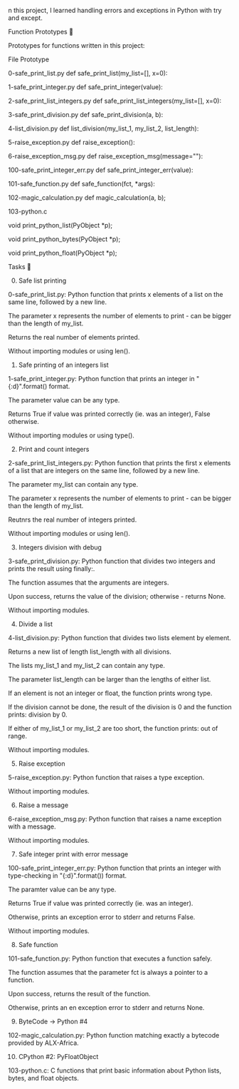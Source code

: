 n this project, I learned handling errors and exceptions in Python with try and except.



Function Prototypes 💾

Prototypes for functions written in this project:



File	Prototype

0-safe_print_list.py	def safe_print_list(my_list=[], x=0):

1-safe_print_integer.py	def safe_print_integer(value):

2-safe_print_list_integers.py	def safe_print_list_integers(my_list=[], x=0):

3-safe_print_division.py	def safe_print_division(a, b):

4-list_division.py	def list_division(my_list_1, my_list_2, list_length):

5-raise_exception.py	def raise_exception():

6-raise_exception_msg.py	def raise_exception_msg(message=""):

100-safe_print_integer_err.py	def safe_print_integer_err(value):

101-safe_function.py	def safe_function(fct, *args):

102-magic_calculation.py	def magic_calculation(a, b);

103-python.c	

void print_python_list(PyObject *p);

void print_python_bytes(PyObject *p);

void print_python_float(PyObject *p);

Tasks 📃

0. Safe list printing



0-safe_print_list.py: Python function that prints x elements of a list on the same line, followed by a new line.

The parameter x represents the number of elements to print - can be bigger than the length of my_list.

Returns the real number of elements printed.

Without importing modules or using len().

1. Safe printing of an integers list



1-safe_print_integer.py: Python function that prints an integer in "{:d}".format() format.

The parameter value can be any type.

Returns True if value was printed correctly (ie. was an integer), False otherwise.

Without importing modules or using type().

2. Print and count integers



2-safe_print_list_integers.py: Python function that prints the first x elements of a list that are integers on the same line, followed by a new line.

The parameter my_list can contain any type.

The parameter x represents the number of elements to print - can be bigger than the length of my_list.

Reutnrs the real number of integers printed.

Without importing modules or using len().

3. Integers division with debug



3-safe_print_division.py: Python function that divides two integers and prints the result using finally:.

The function assumes that the arguments are integers.

Upon success, returns the value of the division; otherwise - returns None.

Without importing modules.

4. Divide a list



4-list_division.py: Python function that divides two lists element by element.

Returns a new list of length list_length with all divisions.

The lists my_list_1 and my_list_2 can contain any type.

The parameter list_length can be larger than the lengths of either list.

If an element is not an integer or float, the function prints wrong type.

If the division cannot be done, the result of the division is 0 and the function prints: division by 0.

If either of my_list_1 or my_list_2 are too short, the function prints: out of range.

Without importing modules.

5. Raise exception



5-raise_exception.py: Python function that raises a type exception.

Without importing modules.

6. Raise a message



6-raise_exception_msg.py: Python function that raises a name exception with a message.

Without importing modules.

7. Safe integer print with error message



100-safe_print_integer_err.py: Python function that prints an integer with type-checking in "{:d}".format()) format.

The paramter value can be any type.

Returns True if value was printed correctly (ie. was an integer).

Otherwise, prints an exception error to stderr and returns False.

Without importing modules.

8. Safe function



101-safe_function.py: Python function that executes a function safely.

The function assumes that the parameter fct is always a pointer to a function.

Upon success, returns the result of the function.

Otherwise, prints an en exception error to stderr and returns None.

9. ByteCode -> Python #4



102-magic_calculation.py: Python function matching exactly a bytecode provided by ALX-Africa.

10. CPython #2: PyFloatObject



103-python.c: C functions that print basic information about Python lists, bytes, and float objects.
